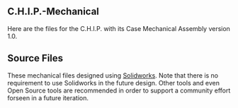 ## C.H.I.P.-Mechanical
Here are the files for the C.H.I.P. with its Case Mechanical Assembly version 1.0.

## Source Files
These mechanical files designed using <a href="https://www.solidworks.com/">Solidworks</a>. Note that there is no requirement to use Solidworks in the future design. Other tools and even Open Source tools are recommended in order to support a community effort forseen in a future iteration.
